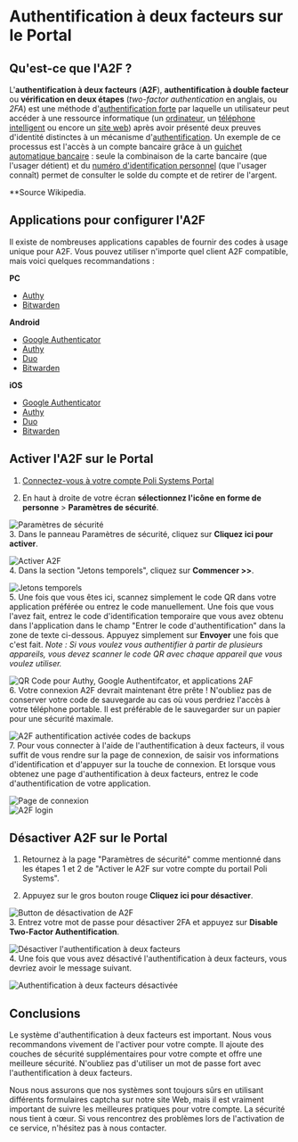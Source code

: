 # Authentification à deux facteurs sur le Portal

## Qu'est-ce que l'A2F ?

L'**authentification à deux facteurs** (**A2F**), **authentification à double facteur** ou **vérification en deux étapes** (_two-factor authentication_ en anglais, ou _2FA_) est une méthode d'[authentification forte](https://fr.wikipedia.org/wiki/Authentification_forte "Authentification forte") par laquelle un utilisateur peut accéder à une ressource informatique (un [ordinateur](https://fr.wikipedia.org/wiki/Ordinateur "Ordinateur"), un [téléphone intelligent](https://fr.wikipedia.org/wiki/T%C3%A9l%C3%A9phone_intelligent "Téléphone intelligent") ou encore un [site web](https://fr.wikipedia.org/wiki/Site_web "Site web")) après avoir présenté deux preuves d'identité distinctes à un mécanisme d'[authentification](https://fr.wikipedia.org/wiki/Authentification "Authentification"). Un exemple de ce processus est l'accès à un compte bancaire grâce à un [guichet automatique bancaire](https://fr.wikipedia.org/wiki/Guichet_automatique_bancaire "Guichet automatique bancaire") : seule la combinaison de la carte bancaire (que l'usager détient) et du [numéro d'identification personnel](https://fr.wikipedia.org/wiki/Num%C3%A9ro_d%27identification_personnel "Numéro d'identification personnel") (que l'usager connaît) permet de consulter le solde du compte et de retirer de l'argent.

**Source Wikipedia.
## Applications pour configurer l'A2F

Il existe de nombreuses applications capables de fournir des codes à usage unique pour A2F.
Vous pouvez utiliser n'importe quel client A2F compatible, mais voici quelques recommandations : 

**PC**

-   [Authy](https://www.authy.com/)
-   [Bitwarden](https://bitwarden.com/)

**Android**

-   [Google Authenticator](https://play.google.com/store/apps/details?id=com.google.android.apps.authenticator2&hl=en)
-   [Authy](https://play.google.com/store/apps/details?id=com.authy.authy&hl=fr_CH&gl=US)
-   [Duo](https://play.google.com/store/apps/details?id=com.duosecurity.duomobile)
-   [Bitwarden](https://play.google.com/store/apps/details?id=com.x8bit.bitwarden&hl=fr_CH&gl=US)

**iOS**

-   [Google Authenticator](https://itunes.apple.com/us/app/google-authenticator/id388497605?mt=8)
-   [Authy](https://apps.apple.com/us/app/twilio-authy/id494168017)
-   [Duo](https://apps.apple.com/us/app/duo-mobile/id422663827)
-   [Bitwarden](https://apps.apple.com/us/app/bitwarden-password-manager/id1137397744)

## Activer l'A2F sur le Portal

1. [Connectez-vous à votre compte Poli Systems Portal](https://portal.polisystems.ch/index.php?rp=/login)

2. En haut à droite de votre écran **sélectionnez l'icône en forme de personne** > **Paramètres de sécurité**.

 ![Paramètres de sécurité](https://i.imgur.com/ilkhjrX.png)   
3. Dans le panneau Paramètres de sécurité, cliquez sur **Cliquez ici pour activer**.

 ![Activer A2F](https://i.imgur.com/bNk41lG.png)   
4. Dans la section "Jetons temporels", cliquez sur **Commencer >>**. 

 ![Jetons temporels](https://i.imgur.com/qDCs5nu.png)  
5. Une fois que vous êtes ici, scannez simplement le code QR dans votre application préférée ou entrez le code manuellement.  Une fois que vous l'avez fait, entrez le code d'identification temporaire que vous avez obtenu dans l'application dans le champ "Entrer le code d'authentification" dans la zone de texte ci-dessous.  Appuyez simplement sur **Envoyer** une fois que c'est fait. 
*Note : Si vous voulez vous authentifier à partir de plusieurs appareils, vous devez scanner le code QR avec chaque appareil que vous voulez utiliser.*

 ![QR Code pour Authy, Google Authentifcator, et applications 2AF](https://i.imgur.com/ppuWN50.png)   
6. Votre connexion A2F devrait maintenant être prête ! N'oubliez pas de conserver votre code de sauvegarde au cas où vous perdriez l'accès à votre téléphone portable. Il est préférable de le sauvegarder sur un papier pour une sécurité maximale. 

 ![A2F authentification activée codes de backups](https://i.imgur.com/ytu4yAQ.png)  
7. Pour vous connecter à l'aide de l'authentification à deux facteurs, il vous suffit de vous rendre sur la page de connexion, de saisir vos informations d'identification et d'appuyer sur la touche de connexion. Et lorsque vous obtenez une page d'authentification à deux facteurs, entrez le code d'authentification de votre application.

 ![Page de connexion](https://i.imgur.com/AoTrNr0.png)  
 ![A2F login](https://i.imgur.com/Zr7G9Dx.png)  

## Désactiver A2F sur le Portal

1. Retournez à la page "Paramètres de sécurité" comme mentionné dans les étapes 1 et 2 de "Activer le A2F sur votre compte du portail Poli Systems".

2. Appuyez sur le gros bouton rouge **Cliquez ici pour désactiver**.

 ![Button de désactivation de A2F](https://i.imgur.com/QE31oBK.png)  
3. Entrez votre mot de passe pour désactiver 2FA et appuyez sur **Disable Two-Factor Authentification**.

 ![Désactiver l'authentification à deux facteurs](https://i.imgur.com/lo1qjcy.png)  
4. Une fois que vous avez désactivé l'authentification à deux facteurs, vous devriez avoir le message suivant.

 ![Authentification à deux facteurs désactivée](https://i.imgur.com/OudypOW.png)

## Conclusions

Le système d'authentification à deux facteurs est important. Nous vous recommandons vivement de l'activer pour votre compte. 
Il ajoute des couches de sécurité supplémentaires pour votre compte et offre une meilleure sécurité.
N'oubliez pas d'utiliser un mot de passe fort avec l'authentification à deux facteurs.

Nous nous assurons que nos systèmes sont toujours sûrs en utilisant différents formulaires captcha sur notre site Web, mais il est vraiment important de suivre les meilleures pratiques pour votre compte. La sécurité nous tient à cœur. Si vous rencontrez des problèmes lors de l'activation de ce service, n'hésitez pas à nous contacter.
